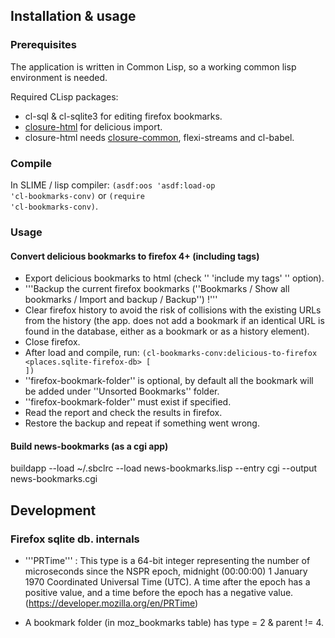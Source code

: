 ## Installation & usage

### Prerequisites

The application is written in Common Lisp, so a working common lisp environment is needed.

Required CLisp packages:
* cl-sql & cl-sqlite3 for editing firefox bookmarks.
* [closure-html](http://common-lisp.net/project/closure/closure-html/index.html) for delicious import.
 * closure-html needs [closure-common](http://www.cliki.net/closure-common), flexi-streams and cl-babel.

### Compile

In SLIME / lisp compiler: <code>(asdf:oos 'asdf:load-op 'cl-bookmarks-conv)</code> or
<code>(require 'cl-bookmarks-conv)</code>.

### Usage

#### Convert delicious bookmarks to firefox 4+ (including tags)

* Export delicious bookmarks to html (check '' 'include my tags' '' option).
* '''Backup the current firefox bookmarks (''Bookmarks / Show all bookmarks / Import and backup / Backup'') !'''
* Clear firefox history to avoid the risk of collisions with the existing URLs from the history (the app. does not add a bookmark if an identical URL is found in the database, either as a bookmark or as a history element).
* Close firefox.
* After load and compile, run: <code>(cl-bookmarks-conv:delicious-to-firefox <delicious-html-file> <places.sqlite-firefox-db> [ <firefox-bookmark-folder> ])</code>
 * ''firefox-bookmark-folder'' is optional, by default all the bookmark will be added under ''Unsorted Bookmarks'' folder.
 * ''firefox-bookmark-folder'' must exist if specified.
* Read the report and check the results in firefox.
* Restore the backup and repeat if something went wrong.

#### Build news-bookmarks (as a cgi app)

buildapp --load ~/.sbclrc --load news-bookmarks.lisp --entry cgi --output news-bookmarks.cgi

## Development

### Firefox sqlite db. internals

* '''PRTime''' : This type is a 64-bit integer representing the number of microseconds since the NSPR epoch, midnight (00:00:00) 1 January 1970 Coordinated Universal Time (UTC). A time after the epoch has a positive value, and a time before the epoch has a negative value. (https://developer.mozilla.org/en/PRTime)

* A bookmark folder (in moz_bookmarks table) has type = 2 & parent != 4.
